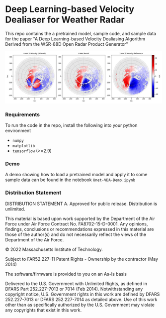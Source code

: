 # Deep Learning-based Velocity Dealiaser for Weather Radar

This repo contains the a pretrained model, sample code, and sample data for the paper "A Deep Learning-based Velocity Dealiasing Algorithm Derived from the WSR-88D Open Radar Product Generator"

![Alt text](data/result.jpg?raw=true "sample")

### Requirements

To run the code in the repo, install the following into your python environment

* `numpy`
* `matplotlib`
* `tensorflow` (>=2.9)

### Demo

A demo showing how to load a pretrained model and apply it to some sample data can be found in the notebook `Unet-VDA-Demo.ipynb`



### Distribution Statement

DISTRIBUTION STATEMENT A. Approved for public release. Distribution is unlimited.

This material is based upon work supported by the Department of the Air Force under Air Force Contract No. FA8702-15-D-0001. Any opinions, findings, conclusions or recommendations expressed in this material are those of the author(s) and do not necessarily reflect the views of the Department of the Air Force.

© 2022 Massachusetts Institute of Technology.

Subject to FAR52.227-11 Patent Rights - Ownership by the contractor (May 2014)

The software/firmware is provided to you on an As-Is basis

Delivered to the U.S. Government with Unlimited Rights, as defined in DFARS Part 252.227-7013 or 7014 (Feb 2014). Notwithstanding any copyright notice, U.S. Government rights in this work are defined by DFARS 252.227-7013 or DFARS 252.227-7014 as detailed above. Use of this work other than as specifically authorized by the U.S. Government may violate any copyrights that exist in this work.



